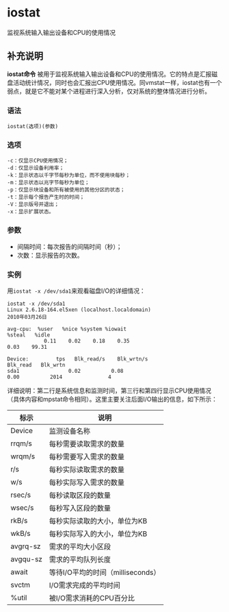 iostat
===

监视系统输入输出设备和CPU的使用情况

## 补充说明

**iostat命令** 被用于监视系统输入输出设备和CPU的使用情况。它的特点是汇报磁盘活动统计情况，同时也会汇报出CPU使用情况。同vmstat一样，iostat也有一个弱点，就是它不能对某个进程进行深入分析，仅对系统的整体情况进行分析。

###  语法

```shell
iostat(选项)(参数)
```

###  选项

```shell
-c：仅显示CPU使用情况；
-d：仅显示设备利用率；
-k：显示状态以千字节每秒为单位，而不使用块每秒；
-m：显示状态以兆字节每秒为单位；
-p：仅显示块设备和所有被使用的其他分区的状态；
-t：显示每个报告产生时的时间；
-V：显示版号并退出；
-x：显示扩展状态。
```

###  参数

*   间隔时间：每次报告的间隔时间（秒）；
*   次数：显示报告的次数。

###  实例

用`iostat -x /dev/sda1`来观看磁盘I/O的详细情况：

```shell
iostat -x /dev/sda1 
Linux 2.6.18-164.el5xen (localhost.localdomain)
2010年03月26日  

avg-cpu:  %user   %nice %system %iowait 
%steal   %idle  
            0.11    0.02    0.18    0.35   
0.03    99.31  

Device:         tps   Blk_read/s    Blk_wrtn/s  
Blk_read   Blk_wrtn  
sda1                0.02          0.08       
0.00          2014               4 
```

详细说明：第二行是系统信息和监测时间，第三行和第四行显示CPU使用情况（具体内容和mpstat命令相同）。这里主要关注后面I/O输出的信息，如下所示：


标示 | 说明
--- | ---
Device | 监测设备名称
rrqm/s | 每秒需要读取需求的数量
wrqm/s | 每秒需要写入需求的数量
r/s | 每秒实际读取需求的数量
w/s | 每秒实际写入需求的数量
rsec/s | 每秒读取区段的数量
wsec/s | 每秒写入区段的数量
rkB/s | 每秒实际读取的大小，单位为KB
wkB/s | 每秒实际写入的大小，单位为KB
avgrq-sz | 需求的平均大小区段
avgqu-sz | 需求的平均队列长度
await | 等待I/O平均的时间（milliseconds）
svctm | I/O需求完成的平均时间
%util | 被I/O需求消耗的CPU百分比


<!-- Linux命令行搜索引擎：https://jaywcjlove.github.io/linux-command/ -->